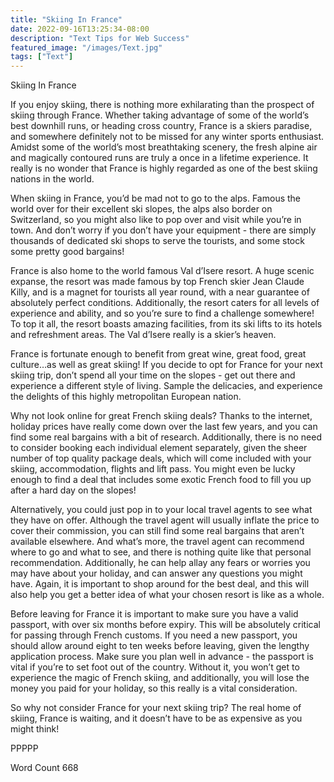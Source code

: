 ```yaml
---
title: "Skiing In France"
date: 2022-09-16T13:25:34-08:00
description: "Text Tips for Web Success"
featured_image: "/images/Text.jpg"
tags: ["Text"]
---
```


Skiing In France

If you enjoy skiing, there is nothing more exhilarating than the prospect of skiing through France.  Whether taking advantage of some of the world’s best downhill runs, or heading cross country, France is a skiers paradise, and somewhere definitely not to be missed for any winter sports enthusiast.  Amidst some of the world’s most breathtaking scenery, the fresh alpine air and magically contoured runs are truly a once in a lifetime experience.  It really is no wonder that France is highly regarded as one of the best skiing nations in the world.  

When skiing in France, you’d be mad not to go to the alps.  Famous the world over for their excellent ski slopes, the alps also border on Switzerland, so you might also like to pop over and visit while you’re in town.  And don’t worry if you don’t have your equipment - there are simply thousands of dedicated ski shops to serve the tourists, and some stock some pretty good bargains!

France is also home to the world famous Val d’Isere resort.  A huge scenic expanse, the resort was made famous by top French skier Jean Claude Killy, and is a magnet for tourists all year round, with a near guarantee of absolutely perfect conditions.  Additionally, the resort caters for all levels of experience and ability, and so you’re sure to find a challenge somewhere!  To top it all, the resort boasts amazing facilities, from its ski lifts to its hotels and refreshment areas.  The Val d’Isere really is a skier’s heaven. 

France is fortunate enough to benefit from great wine, great food, great culture…as well as great skiing!  If you decide to opt for France for your next skiing trip, don’t spend all your time on the slopes - get out there and experience a different style of living.  Sample the delicacies, and experience the delights of this highly metropolitan European nation.

Why not look online for great French skiing deals?  Thanks to the internet, holiday prices have really come down over the last few years, and you can find some real bargains with a bit of research.  Additionally, there is no need to consider booking each individual element separately, given the sheer number of top quality package deals, which will come included with your skiing, accommodation, flights and lift pass.  You might even be lucky enough to find a deal that includes some exotic French food to fill you up after a hard day on the slopes!  

Alternatively, you could just pop in to your local travel agents to see what they have on offer.  Although the travel agent will usually inflate the price to cover their commission, you can still find some real bargains that aren’t available elsewhere.  And what’s more, the travel agent can recommend where to go and what to see, and there is nothing quite like that personal recommendation.  Additionally, he can help allay any fears or worries you may have about your holiday, and can answer any questions you might have.  Again, it is important to shop around for the best deal, and this will also help you get a better idea of what your chosen resort is like as a whole.

Before leaving for France it is important to make sure you have a valid passport, with over six months before expiry.  This will be absolutely critical for passing through French customs.  If you need a new passport, you should allow around eight to ten weeks before leaving, given the lengthy application process.  Make sure you plan well in advance - the passport is vital if you’re to set foot out of the country.  Without it, you won’t get to experience the magic of French skiing, and additionally, you will lose the money you paid for your holiday, so this really is a vital consideration.

So why not consider France for your next skiing trip?  The real home of skiing, France is waiting, and it doesn’t have to be as expensive as you might think!

PPPPP

Word Count 668


